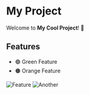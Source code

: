 # My Project

Welcome to **My Cool Project**! 🚀

## Features

- 🟢 Green Feature
- 🟠 Orange Feature

![Feature](https://img.shields.io/badge/Feature-Green-brightgreen)
![Another](https://img.shields.io/badge/Orange%20Feature-orange)
